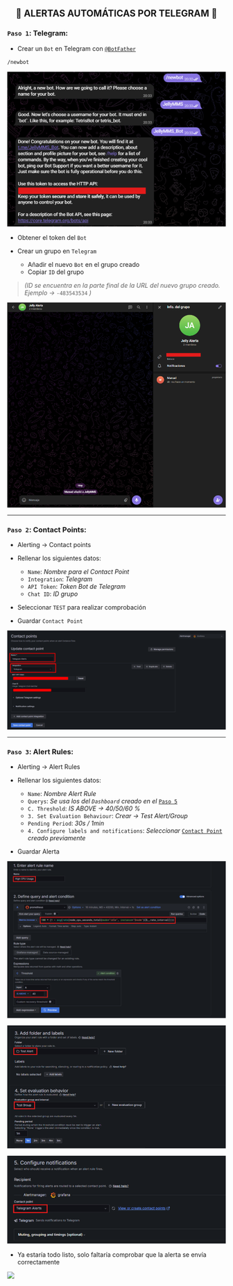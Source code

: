 <h2 align="center"> 🔔 ALERTAS AUTOMÁTICAS POR TELEGRAM 🔔 </h2>

### `Paso 1`: Telegram:

- Crear un `Bot` en Telegram con [`@BotFather`](https://t.me/BotFather)

```bash
/newbot
```

![](/MainFolder/img/39.png)

 
- Obtener el token del `Bot`

- Crear un grupo en `Telegram`
    - Añadir el nuevo `Bot` en el grupo creado
    - Copiar `ID` del grupo
> *(ID se encuentra en la parte final de la URL del nuevo grupo creado. Ejemplo →* `-483543534` *)*

![](/MainFolder/img/40.png)


---

### `Paso 2`: Contact Points:

- Alerting → Contact points
- Rellenar los siguientes datos:
  
    - `Name`: *Nombre para el Contact Point*
    - `Integration`: *Telegram*
    - `API Token`: *Token Bot de Telegram*
    - `Chat ID`: *ID grupo*

- Seleccionar `TEST` para realizar comprobación
- Guardar `Contact Point`

![](/MainFolder/img/40-5.png)


---

### `Paso 3`: Alert Rules:

- Alerting → Alert Rules
- Rellenar los siguientes datos:

    - `Name`: *Nombre Alert Rule*
    - `Querys`: *Se usa los del `Dashboard` creado en el* [`Paso 5`](https://github.com/Manuelms04/JELLYFIN/blob/main/MainFolder/info/6.md#paso-5-visualizar-m%C3%A9tricas)
    - `C. Threshold`: *IS ABOVE → 40/50/60 %*
    - `3. Set Evaluation Behaviour`: *Crear → Test Alert/Group*
    - `Pending Period`: *30s / 1min*
    - `4. Configure labels and notifications`: *Seleccionar* [`Contact Point`](https://github.com/Manuelms04/JELLYFIN/blob/main/MainFolder/info/8.md#paso-2-contact-points) *creado previamente*

- Guardar Alerta

![](/MainFolder/img/41.png)

![](/MainFolder/img/42.png)

![](/MainFolder/img/43.png)

- Ya estaría todo listo, solo faltaría comprobar que la alerta se envía correctamente

![](/MainFolder/img/.png)
